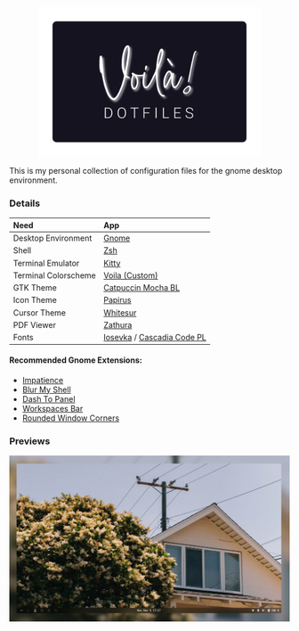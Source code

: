 <p align=center>
    <img src="logo.png" width=400 >
</p>

This is my personal collection of configuration files for the gnome desktop environment. 

### Details

| Need                 | App
| :------------------- | :--
| Desktop Environment  | [Gnome](https://www.gnome.org/)
| Shell                | [Zsh](https://www.zsh.org/)
| Terminal Emulator    | [Kitty](https://github.com/kovidgoyal/kitty)
| Terminal Colorscheme | [Voila (Custom)](https://github.com/Harshit-T/voila/blob/main/.config/kitty/kitty.conf)
| GTK Theme            | [Catpuccin Mocha BL](https://github.com/damnitharshit/voila/tree/main/.themes/Catppuccin-Mocha-BL)
| Icon Theme           | [Papirus](https://github.com/PapirusDevelopmentTeam/papirus-icon-theme)
| Cursor Theme         | [Whitesur](https://github.com/vinceliuice/WhiteSur-cursors)
| PDF Viewer           | [Zathura](https://pwmt.org/projects/zathura/)
| Fonts                | [Iosevka](https://github.com/be5invis/Iosevka) / [Cascadia Code PL](https://github.com/microsoft/cascadia-code)

#### Recommended Gnome Extensions:

- [Impatience](https://extensions.gnome.org/extension/277/impatience/)
- [Blur My Shell](https://extensions.gnome.org/extension/3193/blur-my-shell/)
- [Dash To Panel](https://extensions.gnome.org/extension/1160/dash-to-panel/)
- [Workspaces Bar](https://extensions.gnome.org/extension/3851/workspaces-bar/)
- [Rounded Window Corners](https://github.com/yilozt/rounded-window-corners)

### Previews

<p align=center>
    <img src="preview.jpg" width=700 >
</p>
